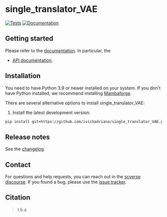 # single_translator_VAE

[![Tests][badge-tests]][link-tests]
[![Documentation][badge-docs]][link-docs]

[badge-tests]: https://img.shields.io/github/actions/workflow/status/ivichadriana/single_translator_VAE/test.yaml?branch=main
[link-tests]: https://github.com/ivichadriana/single_translator_VAE/actions/workflows/test.yml
[badge-docs]: https://img.shields.io/readthedocs/single_translator_VAE "Single-cell and single-nucleus RNa-sequencing translation with VAE"

## Getting started

Please refer to the [documentation][link-docs]. In particular, the

-   [API documentation][link-api].

## Installation

You need to have Python 3.9 or newer installed on your system. If you don't have
Python installed, we recommend installing [Mambaforge](https://github.com/conda-forge/miniforge#mambaforge).

There are several alternative options to install single_translator_VAE:

<!--
1) Install the latest release of `single_translator_VAE` from `PyPI <https://pypi.org/project/single_translator_VAE/>`_:

```bash
pip install single_translator_VAE
```
-->

1. Install the latest development version:

```bash
pip install git+https://github.com/ivichadriana/single_translator_VAE.git@main
```

## Release notes

See the [changelog][changelog].

## Contact

For questions and help requests, you can reach out in the [scverse discourse][scverse-discourse].
If you found a bug, please use the [issue tracker][issue-tracker].

## Citation

> t.b.a

[scverse-discourse]: https://discourse.scverse.org/
[issue-tracker]: https://github.com/ivichadriana/single_translator_VAE/issues
[changelog]: https://single_translator_VAE.readthedocs.io/latest/changelog.html
[link-docs]: https://single_translator_VAE.readthedocs.io
[link-api]: https://single_translator_VAE.readthedocs.io/latest/api.html
